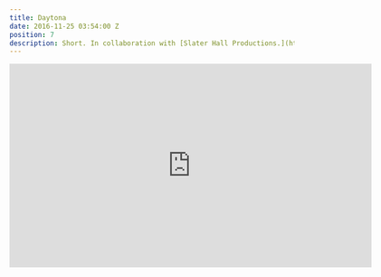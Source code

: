 ```yaml
---
title: Daytona
date: 2016-11-25 03:54:00 Z
position: 7
description: Short. In collaboration with [Slater Hall Productions.](http://www.slaterhall.com)
---
```


<iframe src="https://player.vimeo.com/video/122928024" width="640" height="360" frameborder="0" webkitallowfullscreen mozallowfullscreen allowfullscreen></iframe>
